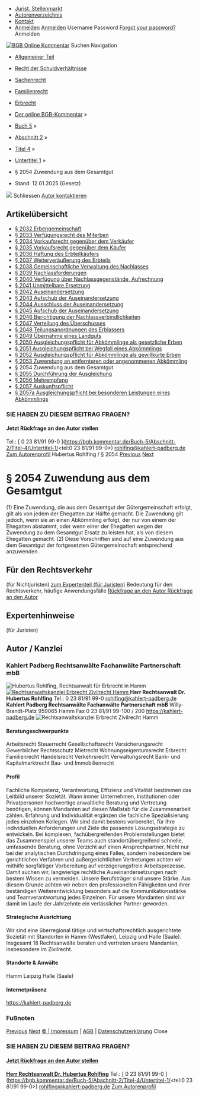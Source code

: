   * [Jurist. Stellenmarkt](https://bgb.kommentar.de/Buch-5/Abschnitt-2/Titel-4/Untertitel-1/</job-board> "Jurist. Stellenmarkt")
  * [Autorenverzeichnis](https://bgb.kommentar.de/Buch-5/Abschnitt-2/Titel-4/Untertitel-1/</Autorenverzeichnis> "Autorenverzeichnis")
  * [Kontakt](https://bgb.kommentar.de/Buch-5/Abschnitt-2/Titel-4/Untertitel-1/</Kontakt>)
  * [Anmelden](https://bgb.kommentar.de/Buch-5/Abschnitt-2/Titel-4/Untertitel-1/<#login> "show login form") [Anmelden](https://bgb.kommentar.de/Buch-5/Abschnitt-2/Titel-4/Untertitel-1/<#> "hide login form") Username Password
[Forgot your password?](https://bgb.kommentar.de/Buch-5/Abschnitt-2/Titel-4/Untertitel-1/</user/forgotpassword>) Anmelden 


[![BGB Online Kommentar](https://bgb.kommentar.de/extension/bgb/design/bgb/images/logo.png)](https://bgb.kommentar.de/Buch-5/Abschnitt-2/Titel-4/Untertitel-1/</> "BGB Online Kommentar")
Suchen
Navigation
  * [Allgemeiner Teil](https://bgb.kommentar.de/Buch-5/Abschnitt-2/Titel-4/Untertitel-1/</Buch-1>)
  * [Recht der Schuldverhältnisse](https://bgb.kommentar.de/Buch-5/Abschnitt-2/Titel-4/Untertitel-1/</Buch-2>)
  * [Sachenrecht](https://bgb.kommentar.de/Buch-5/Abschnitt-2/Titel-4/Untertitel-1/</Buch-3>)
  * [Familienrecht](https://bgb.kommentar.de/Buch-5/Abschnitt-2/Titel-4/Untertitel-1/</Buch-4>)
  * [Erbrecht](https://bgb.kommentar.de/Buch-5/Abschnitt-2/Titel-4/Untertitel-1/</Buch-5>)


  * [Der online BGB-Kommentar](https://bgb.kommentar.de/Buch-5/Abschnitt-2/Titel-4/Untertitel-1/</>) »
  * [Buch 5](https://bgb.kommentar.de/Buch-5/Abschnitt-2/Titel-4/Untertitel-1/</Buch-5>) »
  * [Abschnitt 2](https://bgb.kommentar.de/Buch-5/Abschnitt-2/Titel-4/Untertitel-1/</Buch-5/Abschnitt-2>) »
  * [Titel 4](https://bgb.kommentar.de/Buch-5/Abschnitt-2/Titel-4/Untertitel-1/</Buch-5/Abschnitt-2/Titel-4>) »
  * [Untertitel 1](https://bgb.kommentar.de/Buch-5/Abschnitt-2/Titel-4/Untertitel-1/</Buch-5/Abschnitt-2/Titel-4/Untertitel-1>) »
  * § 2054 Zuwendung aus dem Gesamtgut 
  * Stand: 12.01.2025 (Gesetz) 


![](https://vg01.met.vgwort.de/na/1c9909529ead4f509072c06d9081a7d5)
Schliessen 
[ Autor kontaktieren ](https://bgb.kommentar.de/Buch-5/Abschnitt-2/Titel-4/Untertitel-1/<#autorKanzlei28065>)
## Artikelübersicht
  * [ § 2032 Erbengemeinschaft ](https://bgb.kommentar.de/Buch-5/Abschnitt-2/Titel-4/Untertitel-1/</Buch-5/Abschnitt-2/Titel-4/Untertitel-1/Erbengemeinschaft>)
  * [ § 2033 Verfügungsrecht des Miterben ](https://bgb.kommentar.de/Buch-5/Abschnitt-2/Titel-4/Untertitel-1/</Buch-5/Abschnitt-2/Titel-4/Untertitel-1/Verfuegungsrecht-des-Miterben>)
  * [ § 2034 Vorkaufsrecht gegenüber dem Verkäufer ](https://bgb.kommentar.de/Buch-5/Abschnitt-2/Titel-4/Untertitel-1/</Buch-5/Abschnitt-2/Titel-4/Untertitel-1/Vorkaufsrecht-gegenueber-dem-Verkaeufer>)
  * [ § 2035 Vorkaufsrecht gegenüber dem Käufer ](https://bgb.kommentar.de/Buch-5/Abschnitt-2/Titel-4/Untertitel-1/</Buch-5/Abschnitt-2/Titel-4/Untertitel-1/Vorkaufsrecht-gegenueber-dem-Kaeufer>)
  * [ § 2036 Haftung des Erbteilkäufers ](https://bgb.kommentar.de/Buch-5/Abschnitt-2/Titel-4/Untertitel-1/</Buch-5/Abschnitt-2/Titel-4/Untertitel-1/Haftung-des-Erbteilkaeufers>)
  * [ § 2037 Weiterveräußerung des Erbteils ](https://bgb.kommentar.de/Buch-5/Abschnitt-2/Titel-4/Untertitel-1/</Buch-5/Abschnitt-2/Titel-4/Untertitel-1/Weiterveraeusserung-des-Erbteils>)
  * [ § 2038 Gemeinschaftliche Verwaltung des Nachlasses ](https://bgb.kommentar.de/Buch-5/Abschnitt-2/Titel-4/Untertitel-1/</Buch-5/Abschnitt-2/Titel-4/Untertitel-1/Gemeinschaftliche-Verwaltung-des-Nachlasses>)
  * [ § 2039 Nachlassforderungen ](https://bgb.kommentar.de/Buch-5/Abschnitt-2/Titel-4/Untertitel-1/</Buch-5/Abschnitt-2/Titel-4/Untertitel-1/Nachlassforderungen>)
  * [ § 2040 Verfügung über Nachlassgegenstände, Aufrechnung ](https://bgb.kommentar.de/Buch-5/Abschnitt-2/Titel-4/Untertitel-1/</Buch-5/Abschnitt-2/Titel-4/Untertitel-1/Verfuegung-ueber-Nachlassgegenstaende-Aufrechnung>)
  * [ § 2041 Unmittelbare Ersetzung ](https://bgb.kommentar.de/Buch-5/Abschnitt-2/Titel-4/Untertitel-1/</Buch-5/Abschnitt-2/Titel-4/Untertitel-1/Unmittelbare-Ersetzung>)
  * [ § 2042 Auseinandersetzung ](https://bgb.kommentar.de/Buch-5/Abschnitt-2/Titel-4/Untertitel-1/</Buch-5/Abschnitt-2/Titel-4/Untertitel-1/Auseinandersetzung>)
  * [ § 2043 Aufschub der Auseinandersetzung ](https://bgb.kommentar.de/Buch-5/Abschnitt-2/Titel-4/Untertitel-1/</Buch-5/Abschnitt-2/Titel-4/Untertitel-1/Aufschub-der-Auseinandersetzung>)
  * [ § 2044 Ausschluss der Auseinandersetzung ](https://bgb.kommentar.de/Buch-5/Abschnitt-2/Titel-4/Untertitel-1/</Buch-5/Abschnitt-2/Titel-4/Untertitel-1/Ausschluss-der-Auseinandersetzung>)
  * [ § 2045 Aufschub der Auseinandersetzung ](https://bgb.kommentar.de/Buch-5/Abschnitt-2/Titel-4/Untertitel-1/</Buch-5/Abschnitt-2/Titel-4/Untertitel-1/Aufschub-der-Auseinandersetzung2>)
  * [ § 2046 Berichtigung der Nachlassverbindlichkeiten ](https://bgb.kommentar.de/Buch-5/Abschnitt-2/Titel-4/Untertitel-1/</Buch-5/Abschnitt-2/Titel-4/Untertitel-1/Berichtigung-der-Nachlassverbindlichkeiten>)
  * [ § 2047 Verteilung des Überschusses ](https://bgb.kommentar.de/Buch-5/Abschnitt-2/Titel-4/Untertitel-1/</Buch-5/Abschnitt-2/Titel-4/Untertitel-1/Verteilung-des-Ueberschusses>)
  * [ § 2048 Teilungsanordnungen des Erblassers ](https://bgb.kommentar.de/Buch-5/Abschnitt-2/Titel-4/Untertitel-1/</Buch-5/Abschnitt-2/Titel-4/Untertitel-1/Teilungsanordnungen-des-Erblassers>)
  * [ § 2049 Übernahme eines Landguts ](https://bgb.kommentar.de/Buch-5/Abschnitt-2/Titel-4/Untertitel-1/</Buch-5/Abschnitt-2/Titel-4/Untertitel-1/Uebernahme-eines-Landguts>)
  * [ § 2050 Ausgleichungspflicht für Abkömmlinge als gesetzliche Erben ](https://bgb.kommentar.de/Buch-5/Abschnitt-2/Titel-4/Untertitel-1/</Buch-5/Abschnitt-2/Titel-4/Untertitel-1/Ausgleichungspflicht-fuer-Abkoemmlinge-als-gesetzliche-Erben>)
  * [ § 2051 Ausgleichungspflicht bei Wegfall eines Abkömmlings ](https://bgb.kommentar.de/Buch-5/Abschnitt-2/Titel-4/Untertitel-1/</Buch-5/Abschnitt-2/Titel-4/Untertitel-1/Ausgleichungspflicht-bei-Wegfall-eines-Abkoemmlings>)
  * [ § 2052 Ausgleichungspflicht für Abkömmlinge als gewillkürte Erben ](https://bgb.kommentar.de/Buch-5/Abschnitt-2/Titel-4/Untertitel-1/</Buch-5/Abschnitt-2/Titel-4/Untertitel-1/Ausgleichungspflicht-fuer-Abkoemmlinge-als-gewillkuerte-Erben>)
  * [ § 2053 Zuwendung an entfernteren oder angenommenen Abkömmling ](https://bgb.kommentar.de/Buch-5/Abschnitt-2/Titel-4/Untertitel-1/</Buch-5/Abschnitt-2/Titel-4/Untertitel-1/Zuwendung-an-entfernteren-oder-angenommenen-Abkoemmling>)
  * § 2054 Zuwendung aus dem Gesamtgut 
  * [ § 2055 Durchführung der Ausgleichung ](https://bgb.kommentar.de/Buch-5/Abschnitt-2/Titel-4/Untertitel-1/</Buch-5/Abschnitt-2/Titel-4/Untertitel-1/Durchfuehrung-der-Ausgleichung>)
  * [ § 2056 Mehrempfang ](https://bgb.kommentar.de/Buch-5/Abschnitt-2/Titel-4/Untertitel-1/</Buch-5/Abschnitt-2/Titel-4/Untertitel-1/Mehrempfang>)
  * [ § 2057 Auskunftspflicht ](https://bgb.kommentar.de/Buch-5/Abschnitt-2/Titel-4/Untertitel-1/</Buch-5/Abschnitt-2/Titel-4/Untertitel-1/Auskunftspflicht>)
  * [ § 2057a Ausgleichungspflicht bei besonderen Leistungen eines Abkömmlings ](https://bgb.kommentar.de/Buch-5/Abschnitt-2/Titel-4/Untertitel-1/</Buch-5/Abschnitt-2/Titel-4/Untertitel-1/Ausgleichungspflicht-bei-besonderen-Leistungen-eines-Abkoemmlings>)


### SIE HABEN ZU DIESEM BEITRAG FRAGEN?
####  Jetzt Rückfrage an den Autor stellen 
Tel.: [ 0 23 81/91 99-0 ](https://bgb.kommentar.de/Buch-5/Abschnitt-2/Titel-4/Untertitel-1/<tel:0 23 81/91 99-0>) rohlfing@kahlert-padberg.de [Zum Autorenprofil](https://bgb.kommentar.de/Buch-5/Abschnitt-2/Titel-4/Untertitel-1/<#autorKanzlei28065>)
Hubertus Rohlfing / § 2054 
[Previous](https://bgb.kommentar.de/Buch-5/Abschnitt-2/Titel-4/Untertitel-1/</Buch-5/Abschnitt-2/Titel-4/Untertitel-1/Zuwendung-an-entfernteren-oder-angenommenen-Abkoemmling> "§ 2053 Zuwendung an entfernteren oder angenommenen Abkömmling") [Next](https://bgb.kommentar.de/Buch-5/Abschnitt-2/Titel-4/Untertitel-1/</Buch-5/Abschnitt-2/Titel-4/Untertitel-1/Durchfuehrung-der-Ausgleichung> "§ 2055 Durchführung der Ausgleichung")
# § 2054 Zuwendung aus dem Gesamtgut
(1) Eine Zuwendung, die aus dem Gesamtgut der Gütergemeinschaft erfolgt, gilt als von jedem der Ehegatten zur Hälfte gemacht. Die Zuwendung gilt jedoch, wenn sie an einen Abkömmling erfolgt, der nur von einem der Ehegatten abstammt, oder wenn einer der Ehegatten wegen der Zuwendung zu dem Gesamtgut Ersatz zu leisten hat, als von diesem Ehegatten gemacht.
(2) Diese Vorschriften sind auf eine Zuwendung aus dem Gesamtgut der fortgesetzten Gütergemeinschaft entsprechend anzuwenden.
## Für den Rechtsverkehr 
(für Nichtjuristen)
[zum Expertenteil (für Juristen)](https://bgb.kommentar.de/Buch-5/Abschnitt-2/Titel-4/Untertitel-1/<#expertenhinweise>)
Bedeutung für den Rechtsverkehr, häufige Anwendungsfälle
[ Rückfrage an den Autor ](https://bgb.kommentar.de/Buch-5/Abschnitt-2/Titel-4/Untertitel-1/<#autorKanzlei28065>) [ Rückfrage an den Autor ](https://bgb.kommentar.de/Buch-5/Abschnitt-2/Titel-4/Untertitel-1/<#autorKanzlei28065>)
## Expertenhinweise
(für Juristen)
## Autor / Kanzlei
### Kahlert Padberg Rechtsanwälte Fachanwälte Partnerschaft mbB
![Hubertus Rohlfing, Rechtsanwalt für Erbrecht in Hamm](https://bgb.kommentar.de/var/bgb_online/storage/images/users/author/hubertus-rohlfing/434017-5-ger-DE/Hubertus-Rohlfing_profilelogo.jpg)
[ ![Rechtsanwaltskanzlei Erbrecht Zivilrecht Hamm](https://bgb.kommentar.de/var/bgb_online/storage/images/companies/kahlert-padberg-rechtsanwaelte-fachanwaelte-partnerschaft-mbb/431228-1-ger-DE/Kahlert-Padberg-Rechtsanwaelte-Fachanwaelte-Partnerschaft-mbB_large.jpg) ](https://bgb.kommentar.de/Buch-5/Abschnitt-2/Titel-4/Untertitel-1/<https:/kahlert-padberg.de>)
**Herr Rechtsanwalt Dr. Hubertus Rohlfing** Tel.: 0 23 81/91 99-0 rohlfing@kahlert-padberg.de
**Kahlert Padberg Rechtsanwälte Fachanwälte Partnerschaft mbB** Willy-Brandt-Platz 959065 Hamm
Fax 0 23 81/91 99-100 / 200
<https://kahlert-padberg.de>
![Rechtsanwaltskanzlei Erbrecht Zivilrecht Hamm](https://bgb.kommentar.de/var/bgb_online/storage/images/companies/kahlert-padberg-rechtsanwaelte-fachanwaelte-partnerschaft-mbb/431228-1-ger-DE/Kahlert-Padberg-Rechtsanwaelte-Fachanwaelte-Partnerschaft-mbB_large.jpg)
#### Beratungsschwerpunkte
Arbeitsrecht Steuerrecht Gesellschaftsrecht Versicherungsrecht Gewerblicher Rechtsschutz Mietrecht Wohnungseigentumsrecht Erbrecht Familienrecht Handelsrecht Verkehrsrecht Verwaltungsrecht Bank- und Kapitalmarktrecht Bau- und Immobilienrecht
#### Profil
Fachliche Kompetenz, Verantwortung, Effizienz und Vitalität bestimmen das Leitbild unserer Sozietät.
Wann immer Unternehmen, Institutionen oder Privatper­sonen hochwertige anwaltliche Beratung und Vertretung benötigen, können Mandanten auf diesen Maßstab für die Zusammenarbeit zählen.
Erfahrung und Individualität ergänzen die fachliche Spe­zialisierung jedes einzelnen Kollegen. Wir sind damit bestens vorbereitet, für Ihre individuellen Anforderungen und Ziele die passende Lösungsstrategie zu entwickeln. Bei kom­plexen, fachübergreifenden Problemstellungen bietet das Zusammenspiel unserer Teams auch standortüber­greifend schnelle, umfassende Beratung, ohne Verzicht auf einen Ansprechpartner.
Nicht nur bei der analytischen Durchdringung eines Falles, sondern insbesondere bei gerichtlichen Verfahren und außergerichtlichen Vertretungen achten wir mithilfe sorgfältiger Vorbereitung auf verzögerungsfreie Arbeits­prozesse. Damit suchen wir, langwierige rechtliche Auseinandersetzungen nach bestem Wissen zu vermeiden.
Unsere Berufsträger sind unsere Stärke. Aus diesem Grunde achten wir neben den professionellen Fähigkeiten und ihrer beständigen Weiterentwicklung besonders auf die Kom­munikationsstärke und Teamverantwortung jedes Einzelnen.
Für unsere Mandanten sind wir damit im Laufe der Jahr­zehnte ein verlässlicher Partner geworden.
#### Strategische Ausrichtung
Wir sind eine überregional tätige und wirtschaftsrechtlich ausgerichtete Sozietät mit Standorten in Hamm (Westfalen), Leipzig und Halle (Saale). Insgesamt 18 Rechtsanwälte beraten und vertreten unsere Mandanten, insbesondere im Zivilrecht.
#### Standorte & Anwälte
Hamm
Leipzig
Halle (Saale)
#### Internetpräsenz
<https://kahlert-padberg.de>
### Fußnoten
[Previous](https://bgb.kommentar.de/Buch-5/Abschnitt-2/Titel-4/Untertitel-1/</Buch-5/Abschnitt-2/Titel-4/Untertitel-1/Zuwendung-an-entfernteren-oder-angenommenen-Abkoemmling> "§ 2053 Zuwendung an entfernteren oder angenommenen Abkömmling") [Next](https://bgb.kommentar.de/Buch-5/Abschnitt-2/Titel-4/Untertitel-1/</Buch-5/Abschnitt-2/Titel-4/Untertitel-1/Durchfuehrung-der-Ausgleichung> "§ 2055 Durchführung der Ausgleichung")
[© | Impressum](https://bgb.kommentar.de/Buch-5/Abschnitt-2/Titel-4/Untertitel-1/</Kontakt>) | [AGB](https://bgb.kommentar.de/Buch-5/Abschnitt-2/Titel-4/Untertitel-1/</AGB>) | [Datenschutzerklärung](https://bgb.kommentar.de/Buch-5/Abschnitt-2/Titel-4/Untertitel-1/</Datenschutzerklaerung-fuer-Leser>)
Close
### SIE HABEN ZU DIESEM BEITRAG FRAGEN?
####  [ Jetzt Rückfrage an den Autor stellen ](https://bgb.kommentar.de/Buch-5/Abschnitt-2/Titel-4/Untertitel-1/<#autorKanzlei28065>)
[ ](https://bgb.kommentar.de/Buch-5/Abschnitt-2/Titel-4/Untertitel-1/<#autorKanzlei28065>)
**[Herr Rechtsanwalt Dr. Hubertus Rohlfing](https://bgb.kommentar.de/Buch-5/Abschnitt-2/Titel-4/Untertitel-1/<#autorKanzlei28065>)** Tel.: [ 0 23 81/91 99-0 ](https://bgb.kommentar.de/Buch-5/Abschnitt-2/Titel-4/Untertitel-1/<tel:0 23 81/91 99-0>) rohlfing@kahlert-padberg.de [Zum Autorenprofil](https://bgb.kommentar.de/Buch-5/Abschnitt-2/Titel-4/Untertitel-1/<#autorKanzlei28065>)
